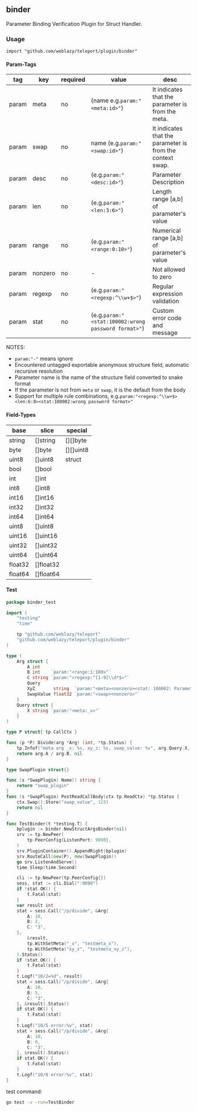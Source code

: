## binder

Parameter Binding Verification Plugin for Struct Handler.

### Usage

`import "github.com/weblazy/teleport/plugin/binder"`

#### Param-Tags

tag   |   key    | required |     value     |   desc
------|----------|----------|---------------|----------------------------------
param |   meta    | no |  (name e.g.`param:"<meta:id>"`)  | It indicates that the parameter is from the meta.
param |   swap    | no |   name (e.g.`param:"<swap:id>"`)  | It indicates that the parameter is from the context swap.
param |   desc   |      no      |     (e.g.`param:"<desc:id>"`)   | Parameter Description
param |   len    |      no      |   (e.g.`param:"<len:3:6>"`)  | Length range [a,b] of parameter's value
param |   range  |      no      |   (e.g.`param:"<range:0:10>"`)   | Numerical range [a,b] of parameter's value
param |  nonzero |      no      |    -    | Not allowed to zero
param |  regexp  |      no      |   (e.g.`param:"<regexp:^\\w+$>"`)  | Regular expression validation
param |   stat   |      no      |(e.g.`param:"<stat:100002:wrong password format>"`)| Custom error code and message

NOTES:

* `param:"-"` means ignore
* Encountered untagged exportable anonymous structure field, automatic recursive resolution
* Parameter name is the name of the structure field converted to snake format
* If the parameter is not from `meta` or `swap`, it is the default from the body
* Support for multiple rule combinations, e.g.`param:"<regexp:^\\w+$><len:6:8><stat:100002:wrong password format>"`

#### Field-Types

base    |   slice    | special
--------|------------|------------
string  |  []string  | [][]byte
byte    |  []byte    | [][]uint8
uint8   |  []uint8   | struct
bool    |  []bool    |
int     |  []int     |
int8    |  []int8    |
int16   |  []int16   |
int32   |  []int32   |
int64   |  []int64   |
uint8   |  []uint8   |
uint16  |  []uint16  |
uint32  |  []uint32  |
uint64  |  []uint64  |
float32 |  []float32 |
float64 |  []float64 |


#### Test

```go
package binder_test

import (
	"testing"
	"time"

	tp "github.com/weblazy/teleport"
	"github.com/weblazy/teleport/plugin/binder"
)

type (
	Arg struct {
		A int
		B int    `param:"<range:1:100>"`
		C string `param:"<regexp:^[1-9]\\d*$>"`
		Query
		XyZ       string  `param:"<meta><nonzero><stat: 100002: Parameter cannot be empty>"`
		SwapValue float32 `param:"<swap><nonzero>"`
	}
	Query struct {
		X string `param:"<meta:_x>"`
	}
)

type P struct{ tp.CallCtx }

func (p *P) Divide(arg *Arg) (int, *tp.Status) {
	tp.Infof("meta arg _x: %s, xy_z: %s, swap_value: %v", arg.Query.X, arg.XyZ, arg.SwapValue)
	return arg.A / arg.B, nil
}

type SwapPlugin struct{}

func (s *SwapPlugin) Name() string {
	return "swap_plugin"
}
func (s *SwapPlugin) PostReadCallBody(ctx tp.ReadCtx) *tp.Status {
	ctx.Swap().Store("swap_value", 123)
	return nil
}

func TestBinder(t *testing.T) {
	bplugin := binder.NewStructArgsBinder(nil)
	srv := tp.NewPeer(
		tp.PeerConfig{ListenPort: 9090},
	)
	srv.PluginContainer().AppendRight(bplugin)
	srv.RouteCall(new(P), new(SwapPlugin))
	go srv.ListenAndServe()
	time.Sleep(time.Second)

	cli := tp.NewPeer(tp.PeerConfig{})
	sess, stat := cli.Dial(":9090")
	if !stat.OK() {
		t.Fatal(stat)
	}
	var result int
	stat = sess.Call("/p/divide", &Arg{
		A: 10,
		B: 2,
		C: "3",
	},
		&result,
		tp.WithSetMeta("_x", "testmeta_x"),
		tp.WithSetMeta("xy_z", "testmeta_xy_z"),
	).Status()
	if !stat.OK() {
		t.Fatal(stat)
	}
	t.Logf("10/2=%d", result)
	stat = sess.Call("/p/divide", &Arg{
		A: 10,
		B: 5,
		C: "3",
	}, &result).Status()
	if stat.OK() {
		t.Fatal(stat)
	}
	t.Logf("10/5 error:%v", stat)
	stat = sess.Call("/p/divide", &Arg{
		A: 10,
		B: 0,
		C: "3",
	}, &result).Status()
	if stat.OK() {
		t.Fatal(stat)
	}
	t.Logf("10/0 error:%v", stat)
}
```

test command:

```sh
go test -v -run=TestBinder
```